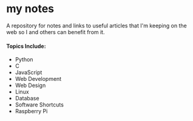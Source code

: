 my notes
=====

A repository for notes and links to useful articles that I'm keeping on the web so I and others can benefit from it.


#### Topics Include:

+ Python
+ C
+ JavaScript
+ Web Development
+ Web Design
+ Linux
+ Database 
+ Software Shortcuts
+ Raspberry Pi


